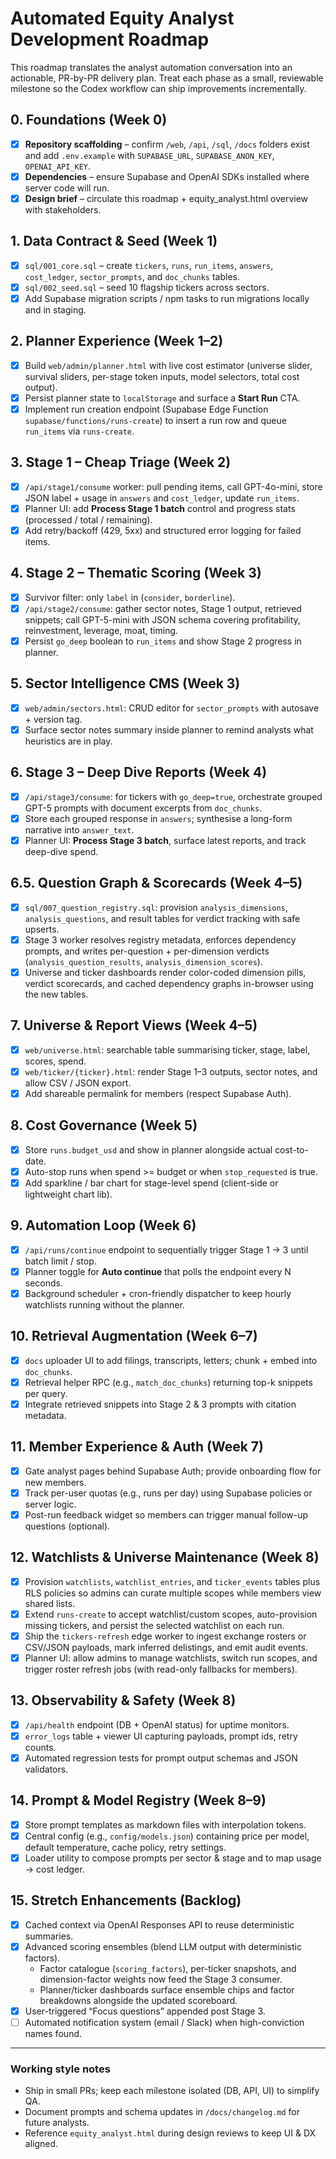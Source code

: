 # Automated Equity Analyst Development Roadmap

This roadmap translates the analyst automation conversation into an actionable, PR-by-PR delivery
plan. Treat each phase as a small, reviewable milestone so the Codex workflow can ship improvements
incrementally.

## 0. Foundations (Week 0)
- [x] **Repository scaffolding** – confirm `/web`, `/api`, `/sql`, `/docs` folders exist and add
      `.env.example` with `SUPABASE_URL`, `SUPABASE_ANON_KEY`, `OPENAI_API_KEY`.
- [x] **Dependencies** – ensure Supabase and OpenAI SDKs installed where server code will run.
- [x] **Design brief** – circulate this roadmap + equity_analyst.html overview with stakeholders.

## 1. Data Contract & Seed (Week 1)
- [x] `sql/001_core.sql` – create `tickers`, `runs`, `run_items`, `answers`, `cost_ledger`,
      `sector_prompts`, and `doc_chunks` tables.
- [x] `sql/002_seed.sql` – seed 10 flagship tickers across sectors.
- [x] Add Supabase migration scripts / npm tasks to run migrations locally and in staging.

## 2. Planner Experience (Week 1–2)
- [x] Build `web/admin/planner.html` with live cost estimator (universe slider, survival sliders,
      per-stage token inputs, model selectors, total cost output).
- [x] Persist planner state to `localStorage` and surface a **Start Run** CTA.
- [x] Implement run creation endpoint (Supabase Edge Function `supabase/functions/runs-create`) to
      insert a run row and queue `run_items` via `runs-create`.

## 3. Stage 1 – Cheap Triage (Week 2)
- [x] `/api/stage1/consume` worker: pull pending items, call GPT-4o-mini, store JSON label + usage
      in `answers` and `cost_ledger`, update `run_items`.
- [x] Planner UI: add **Process Stage 1 batch** control and progress stats (processed / total /
      remaining).
- [x] Add retry/backoff (429, 5xx) and structured error logging for failed items.

## 4. Stage 2 – Thematic Scoring (Week 3)
- [x] Survivor filter: only `label` in (`consider`, `borderline`).
- [x] `/api/stage2/consume`: gather sector notes, Stage 1 output, retrieved snippets; call GPT-5-mini
      with JSON schema covering profitability, reinvestment, leverage, moat, timing.
- [x] Persist `go_deep` boolean to `run_items` and show Stage 2 progress in planner.

## 5. Sector Intelligence CMS (Week 3)
- [x] `web/admin/sectors.html`: CRUD editor for `sector_prompts` with autosave + version tag.
- [x] Surface sector notes summary inside planner to remind analysts what heuristics are in play.

## 6. Stage 3 – Deep Dive Reports (Week 4)
- [x] `/api/stage3/consume`: for tickers with `go_deep=true`, orchestrate grouped GPT-5 prompts with
      document excerpts from `doc_chunks`.
- [x] Store each grouped response in `answers`; synthesise a long-form narrative into
      `answer_text`.
- [x] Planner UI: **Process Stage 3 batch**, surface latest reports, and track deep-dive spend.

## 6.5. Question Graph & Scorecards (Week 4–5)
- [x] `sql/007_question_registry.sql`: provision `analysis_dimensions`, `analysis_questions`, and
      result tables for verdict tracking with safe upserts.
- [x] Stage 3 worker resolves registry metadata, enforces dependency prompts, and writes
      per-question + per-dimension verdicts (`analysis_question_results`,
      `analysis_dimension_scores`).
- [x] Universe and ticker dashboards render color-coded dimension pills, verdict scorecards,
      and cached dependency graphs in-browser using the new tables.

## 7. Universe & Report Views (Week 4–5)
- [x] `web/universe.html`: searchable table summarising ticker, stage, label, scores, spend.
- [x] `web/ticker/{ticker}.html`: render Stage 1–3 outputs, sector notes, and allow CSV / JSON
      export.
- [x] Add shareable permalink for members (respect Supabase Auth).

## 8. Cost Governance (Week 5)
- [x] Store `runs.budget_usd` and show in planner alongside actual cost-to-date.
- [x] Auto-stop runs when spend >= budget or when `stop_requested` is true.
- [x] Add sparkline / bar chart for stage-level spend (client-side or lightweight chart lib).

## 9. Automation Loop (Week 6)
- [x] `/api/runs/continue` endpoint to sequentially trigger Stage 1 → 3 until batch limit / stop.
- [x] Planner toggle for **Auto continue** that polls the endpoint every N seconds.
- [x] Background scheduler + cron-friendly dispatcher to keep hourly watchlists running without the planner.

## 10. Retrieval Augmentation (Week 6–7)
- [x] `docs` uploader UI to add filings, transcripts, letters; chunk + embed into `doc_chunks`.
- [x] Retrieval helper RPC (e.g., `match_doc_chunks`) returning top-k snippets per query.
- [x] Integrate retrieved snippets into Stage 2 & 3 prompts with citation metadata.

## 11. Member Experience & Auth (Week 7)
- [x] Gate analyst pages behind Supabase Auth; provide onboarding flow for new members.
- [x] Track per-user quotas (e.g., runs per day) using Supabase policies or server logic.
- [x] Post-run feedback widget so members can trigger manual follow-up questions (optional).

## 12. Watchlists & Universe Maintenance (Week 8)
- [x] Provision `watchlists`, `watchlist_entries`, and `ticker_events` tables plus
      RLS policies so admins can curate multiple scopes while members view
      shared lists.
- [x] Extend `runs-create` to accept watchlist/custom scopes, auto-provision
      missing tickers, and persist the selected watchlist on each run.
- [x] Ship the `tickers-refresh` edge worker to ingest exchange rosters or CSV/JSON
      payloads, mark inferred delistings, and emit audit events.
- [x] Planner UI: allow admins to manage watchlists, switch run scopes, and
      trigger roster refresh jobs (with read-only fallbacks for members).

## 13. Observability & Safety (Week 8)
- [x] `/api/health` endpoint (DB + OpenAI status) for uptime monitors.
- [x] `error_logs` table + viewer UI capturing payloads, prompt ids, retry counts.
- [x] Automated regression tests for prompt output schemas and JSON validators.

## 14. Prompt & Model Registry (Week 8–9)
- [x] Store prompt templates as markdown files with interpolation tokens.
- [x] Central config (e.g., `config/models.json`) containing price per model, default temperature,
      cache policy, retry settings.
- [x] Loader utility to compose prompts per sector & stage and to map usage -> cost ledger.

## 15. Stretch Enhancements (Backlog)
- [x] Cached context via OpenAI Responses API to reuse deterministic summaries.
- [x] Advanced scoring ensembles (blend LLM output with deterministic factors).
  - Factor catalogue (`scoring_factors`), per-ticker snapshots, and dimension-factor weights now feed the Stage 3 consumer.
  - Planner/ticker dashboards surface ensemble chips and factor breakdowns alongside the updated scoreboard.
- [x] User-triggered “Focus questions” appended post Stage 3.
- [ ] Automated notification system (email / Slack) when high-conviction names found.

---

### Working style notes
- Ship in small PRs; keep each milestone isolated (DB, API, UI) to simplify QA.
- Document prompts and schema updates in `/docs/changelog.md` for future analysts.
- Reference `equity_analyst.html` during design reviews to keep UI & DX aligned.
